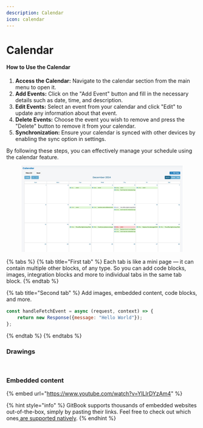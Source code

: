```yaml
---
description: Calendar
icon: calendar
---
```


# Calendar

#### How to Use the Calendar

1. **Access the Calendar:** Navigate to the calendar section from the main menu to open it.
2. **Add Events:** Click on the "Add Event" button and fill in the necessary details such as date, time, and description.
3. **Edit Events:** Select an event from your calendar and click "Edit" to update any information about that event.
4. **Delete Events:** Choose the event you wish to remove and press the "Delete" button to remove it from your calendar.
5. **Synchronization:** Ensure your calendar is synced with other devices by enabling the sync option in settings.

By following these steps, you can effectively manage your schedule using the calendar feature.

<figure><img src="../.gitbook/assets/SCR-20250109-mwti.png" alt=""><figcaption></figcaption></figure>

{% tabs %}
{% tab title="First tab" %}
Each tab is like a mini page — it can contain multiple other blocks, of any type. So you can add code blocks, images, integration blocks and more to individual tabs in the same tab block.
{% endtab %}

{% tab title="Second tab" %}
Add images, embedded content, code blocks, and more.

```javascript
const handleFetchEvent = async (request, context) => {
    return new Response({message: "Hello World"});
};
```
{% endtab %}
{% endtabs %}

### Drawings

<img alt="" class="gitbook-drawing">

### Embedded content

{% embed url="https://www.youtube.com/watch?v=YILlrDYzAm4" %}

{% hint style="info" %}
GitBook supports thousands of embedded websites out-of-the-box, simply by pasting their links. Feel free to check out which ones[ are supported natively](https://iframely.com).
{% endhint %}

